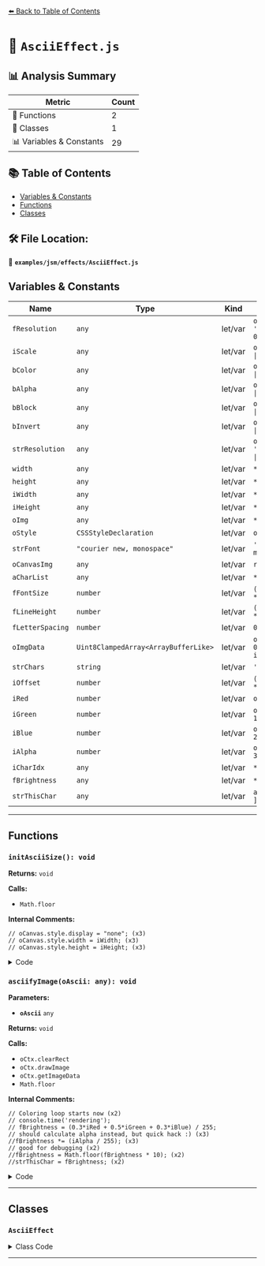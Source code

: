 [⬅️ Back to Table of Contents](../../../index.md)

# 📄 `AsciiEffect.js`

## 📊 Analysis Summary

| Metric | Count |
|--------|-------|
| 🔧 Functions | 2 |
| 🧱 Classes | 1 |
| 📊 Variables & Constants | 29 |

## 📚 Table of Contents

- [Variables & Constants](#variables-constants)
- [Functions](#functions)
- [Classes](#classes)

## 🛠️ File Location:
📂 **`examples/jsm/effects/AsciiEffect.js`**

## Variables & Constants

| Name | Type | Kind | Value | Exported |
|------|------|------|-------|----------|
| `fResolution` | `any` | let/var | `options[ 'resolution' ] \|\| 0.15` | ✗ |
| `iScale` | `any` | let/var | `options[ 'scale' ] \|\| 1` | ✗ |
| `bColor` | `any` | let/var | `options[ 'color' ] \|\| false` | ✗ |
| `bAlpha` | `any` | let/var | `options[ 'alpha' ] \|\| false` | ✗ |
| `bBlock` | `any` | let/var | `options[ 'block' ] \|\| false` | ✗ |
| `bInvert` | `any` | let/var | `options[ 'invert' ] \|\| false` | ✗ |
| `strResolution` | `any` | let/var | `options[ 'strResolution' ] \|\| 'low'` | ✗ |
| `width` | `any` | let/var | `*not shown*` | ✗ |
| `height` | `any` | let/var | `*not shown*` | ✗ |
| `iWidth` | `any` | let/var | `*not shown*` | ✗ |
| `iHeight` | `any` | let/var | `*not shown*` | ✗ |
| `oImg` | `any` | let/var | `*not shown*` | ✗ |
| `oStyle` | `CSSStyleDeclaration` | let/var | `oAscii.style` | ✗ |
| `strFont` | `"courier new, monospace"` | let/var | `'courier new, monospace'` | ✗ |
| `oCanvasImg` | `any` | let/var | `renderer.domElement` | ✗ |
| `aCharList` | `any` | let/var | `*not shown*` | ✗ |
| `fFontSize` | `number` | let/var | `( 2 / fResolution ) * iScale` | ✗ |
| `fLineHeight` | `number` | let/var | `( 2 / fResolution ) * iScale` | ✗ |
| `fLetterSpacing` | `number` | let/var | `0` | ✗ |
| `oImgData` | `Uint8ClampedArray<ArrayBufferLike>` | let/var | `oCtx.getImageData( 0, 0, iWidth, iHeight ).data` | ✗ |
| `strChars` | `string` | let/var | `''` | ✗ |
| `iOffset` | `number` | let/var | `( y * iWidth + x ) * 4` | ✗ |
| `iRed` | `number` | let/var | `oImgData[ iOffset ]` | ✗ |
| `iGreen` | `number` | let/var | `oImgData[ iOffset + 1 ]` | ✗ |
| `iBlue` | `number` | let/var | `oImgData[ iOffset + 2 ]` | ✗ |
| `iAlpha` | `number` | let/var | `oImgData[ iOffset + 3 ]` | ✗ |
| `iCharIdx` | `any` | let/var | `*not shown*` | ✗ |
| `fBrightness` | `any` | let/var | `*not shown*` | ✗ |
| `strThisChar` | `any` | let/var | `aCharList[ iCharIdx ]` | ✗ |


---

## Functions

### `initAsciiSize(): void`

**Returns:** `void`

**Calls:**

- `Math.floor`

**Internal Comments:**
```
// oCanvas.style.display = "none"; (x3)
// oCanvas.style.width = iWidth; (x3)
// oCanvas.style.height = iHeight; (x3)
```

<details><summary>Code</summary>

```typescript
function initAsciiSize() {

			iWidth = Math.floor( width * fResolution );
			iHeight = Math.floor( height * fResolution );

			oCanvas.width = iWidth;
			oCanvas.height = iHeight;
			// oCanvas.style.display = "none";
			// oCanvas.style.width = iWidth;
			// oCanvas.style.height = iHeight;

			oImg = renderer.domElement;

			if ( oImg.style.backgroundColor ) {

				oAscii.rows[ 0 ].cells[ 0 ].style.backgroundColor = oImg.style.backgroundColor;
				oAscii.rows[ 0 ].cells[ 0 ].style.color = oImg.style.color;

			}

			oAscii.cellSpacing = '0';
			oAscii.cellPadding = '0';

			const oStyle = oAscii.style;
			oStyle.whiteSpace = 'pre';
			oStyle.margin = '0px';
			oStyle.padding = '0px';
			oStyle.letterSpacing = fLetterSpacing + 'px';
			oStyle.fontFamily = strFont;
			oStyle.fontSize = fFontSize + 'px';
			oStyle.lineHeight = fLineHeight + 'px';
			oStyle.textAlign = 'left';
			oStyle.textDecoration = 'none';

		}
```
</details>

### `asciifyImage(oAscii: any): void`

**Parameters:**

- **`oAscii`** `any`

**Returns:** `void`

**Calls:**

- `oCtx.clearRect`
- `oCtx.drawImage`
- `oCtx.getImageData`
- `Math.floor`

**Internal Comments:**
```
// Coloring loop starts now (x2)
// console.time('rendering');
// fBrightness = (0.3*iRed + 0.5*iGreen + 0.3*iBlue) / 255;
// should calculate alpha instead, but quick hack :) (x3)
//fBrightness *= (iAlpha / 255); (x3)
// good for debugging (x2)
//fBrightness = Math.floor(fBrightness * 10); (x2)
//strThisChar = fBrightness; (x2)
```

<details><summary>Code</summary>

```typescript
function asciifyImage( oAscii ) {

			oCtx.clearRect( 0, 0, iWidth, iHeight );
			oCtx.drawImage( oCanvasImg, 0, 0, iWidth, iHeight );
			const oImgData = oCtx.getImageData( 0, 0, iWidth, iHeight ).data;

			// Coloring loop starts now
			let strChars = '';

			// console.time('rendering');

			for ( let y = 0; y < iHeight; y += 2 ) {

				for ( let x = 0; x < iWidth; x ++ ) {

					const iOffset = ( y * iWidth + x ) * 4;

					const iRed = oImgData[ iOffset ];
					const iGreen = oImgData[ iOffset + 1 ];
					const iBlue = oImgData[ iOffset + 2 ];
					const iAlpha = oImgData[ iOffset + 3 ];
					let iCharIdx;

					let fBrightness;

					fBrightness = ( 0.3 * iRed + 0.59 * iGreen + 0.11 * iBlue ) / 255;
					// fBrightness = (0.3*iRed + 0.5*iGreen + 0.3*iBlue) / 255;

					if ( iAlpha == 0 ) {

						// should calculate alpha instead, but quick hack :)
						//fBrightness *= (iAlpha / 255);
						fBrightness = 1;

					}

					iCharIdx = Math.floor( ( 1 - fBrightness ) * ( aCharList.length - 1 ) );

					if ( bInvert ) {

						iCharIdx = aCharList.length - iCharIdx - 1;

					}

					// good for debugging
					//fBrightness = Math.floor(fBrightness * 10);
					//strThisChar = fBrightness;

					let strThisChar = aCharList[ iCharIdx ];

					if ( strThisChar === undefined || strThisChar == ' ' )
						strThisChar = '&nbsp;';

					if ( bColor ) {

						strChars += '<span style=\''
							+ 'color:rgb(' + iRed + ',' + iGreen + ',' + iBlue + ');'
							+ ( bBlock ? 'background-color:rgb(' + iRed + ',' + iGreen + ',' + iBlue + ');' : '' )
							+ ( bAlpha ? 'opacity:' + ( iAlpha / 255 ) + ';' : '' )
							+ '\'>' + strThisChar + '</span>';

					} else {

						strChars += strThisChar;

					}

				}

				strChars += '<br/>';

			}

			oAscii.innerHTML = `<tr><td style="display:block;width:${width}px;height:${height}px;overflow:hidden">${strChars}</td></tr>`;

			// console.timeEnd('rendering');

			// return oAscii;

		}
```
</details>


---

## Classes

### `AsciiEffect`

<details><summary>Class Code</summary>

```ts
class AsciiEffect {

	/**
	 * Constructs a new ASCII effect.
	 *
	 * @param {WebGLRenderer} renderer - The renderer.
	 * @param {string} [charSet=' .:-=+*#%@'] - The char set.
	 * @param {AsciiEffect~Options} [options] - The configuration parameter.
	 */
	constructor( renderer, charSet = ' .:-=+*#%@', options = {} ) {

		// ' .,:;=|iI+hHOE#`$';
		// darker bolder character set from https://github.com/saw/Canvas-ASCII-Art/
		// ' .\'`^",:;Il!i~+_-?][}{1)(|/tfjrxnuvczXYUJCLQ0OZmwqpdbkhao*#MW&8%B@$'.split('');

		// Some ASCII settings

		const fResolution = options[ 'resolution' ] || 0.15;
		const iScale = options[ 'scale' ] || 1;
		const bColor = options[ 'color' ] || false;
		const bAlpha = options[ 'alpha' ] || false;
		const bBlock = options[ 'block' ] || false;
		const bInvert = options[ 'invert' ] || false;
		const strResolution = options[ 'strResolution' ] || 'low';

		let width, height;

		const domElement = document.createElement( 'div' );
		domElement.style.cursor = 'default';

		const oAscii = document.createElement( 'table' );
		domElement.appendChild( oAscii );

		let iWidth, iHeight;
		let oImg;

		/**
		 * Resizes the effect.
		 *
		 * @param {number} w - The width of the effect in logical pixels.
		 * @param {number} h - The height of the effect in logical pixels.
		 */
		this.setSize = function ( w, h ) {

			width = w;
			height = h;

			renderer.setSize( w, h );

			initAsciiSize();

		};

		/**
		 * When using this effect, this method should be called instead of the
		 * default {@link WebGLRenderer#render}.
		 *
		 * @param {Object3D} scene - The scene to render.
		 * @param {Camera} camera - The camera.
		 */
		this.render = function ( scene, camera ) {

			renderer.render( scene, camera );
			asciifyImage( oAscii );

		};

		/**
		 * The DOM element of the effect. This element must be used instead of the
		 * default {@link WebGLRenderer#domElement}.
		 *
		 * @type {HTMLDivElement}
		 */
		this.domElement = domElement;


		// Throw in ascii library from https://github.com/hassadee/jsascii/blob/master/jsascii.js (MIT License)

		function initAsciiSize() {

			iWidth = Math.floor( width * fResolution );
			iHeight = Math.floor( height * fResolution );

			oCanvas.width = iWidth;
			oCanvas.height = iHeight;
			// oCanvas.style.display = "none";
			// oCanvas.style.width = iWidth;
			// oCanvas.style.height = iHeight;

			oImg = renderer.domElement;

			if ( oImg.style.backgroundColor ) {

				oAscii.rows[ 0 ].cells[ 0 ].style.backgroundColor = oImg.style.backgroundColor;
				oAscii.rows[ 0 ].cells[ 0 ].style.color = oImg.style.color;

			}

			oAscii.cellSpacing = '0';
			oAscii.cellPadding = '0';

			const oStyle = oAscii.style;
			oStyle.whiteSpace = 'pre';
			oStyle.margin = '0px';
			oStyle.padding = '0px';
			oStyle.letterSpacing = fLetterSpacing + 'px';
			oStyle.fontFamily = strFont;
			oStyle.fontSize = fFontSize + 'px';
			oStyle.lineHeight = fLineHeight + 'px';
			oStyle.textAlign = 'left';
			oStyle.textDecoration = 'none';

		}


		const strFont = 'courier new, monospace';

		const oCanvasImg = renderer.domElement;

		const oCanvas = document.createElement( 'canvas' );
		if ( ! oCanvas.getContext ) {

			return;

		}

		const oCtx = oCanvas.getContext( '2d' );
		if ( ! oCtx.getImageData ) {

			return;

		}

		let aCharList;
		if ( charSet ) {

			aCharList = ( charSet ).split( '' );

		} else {

			const aDefaultCharList = ( ' .,:;i1tfLCG08@' ).split( '' );
			const aDefaultColorCharList = ( ' CGO08@' ).split( '' );
			aCharList = ( bColor ? aDefaultColorCharList : aDefaultCharList );

		}


		// Setup dom

		const fFontSize = ( 2 / fResolution ) * iScale;
		const fLineHeight = ( 2 / fResolution ) * iScale;

		// adjust letter-spacing for all combinations of scale and resolution to get it to fit the image width.

		let fLetterSpacing = 0;

		if ( strResolution == 'low' ) {

			switch ( iScale ) {

				case 1 : fLetterSpacing = - 1; break;
				case 2 :
				case 3 : fLetterSpacing = - 2.1; break;
				case 4 : fLetterSpacing = - 3.1; break;
				case 5 : fLetterSpacing = - 4.15; break;

			}

		}

		if ( strResolution == 'medium' ) {

			switch ( iScale ) {

				case 1 : fLetterSpacing = 0; break;
				case 2 : fLetterSpacing = - 1; break;
				case 3 : fLetterSpacing = - 1.04; break;
				case 4 :
				case 5 : fLetterSpacing = - 2.1; break;

			}

		}

		if ( strResolution == 'high' ) {

			switch ( iScale ) {

				case 1 :
				case 2 : fLetterSpacing = 0; break;
				case 3 :
				case 4 :
				case 5 : fLetterSpacing = - 1; break;

			}

		}


		// can't get a span or div to flow like an img element, but a table works?


		// convert img element to ascii

		function asciifyImage( oAscii ) {

			oCtx.clearRect( 0, 0, iWidth, iHeight );
			oCtx.drawImage( oCanvasImg, 0, 0, iWidth, iHeight );
			const oImgData = oCtx.getImageData( 0, 0, iWidth, iHeight ).data;

			// Coloring loop starts now
			let strChars = '';

			// console.time('rendering');

			for ( let y = 0; y < iHeight; y += 2 ) {

				for ( let x = 0; x < iWidth; x ++ ) {

					const iOffset = ( y * iWidth + x ) * 4;

					const iRed = oImgData[ iOffset ];
					const iGreen = oImgData[ iOffset + 1 ];
					const iBlue = oImgData[ iOffset + 2 ];
					const iAlpha = oImgData[ iOffset + 3 ];
					let iCharIdx;

					let fBrightness;

					fBrightness = ( 0.3 * iRed + 0.59 * iGreen + 0.11 * iBlue ) / 255;
					// fBrightness = (0.3*iRed + 0.5*iGreen + 0.3*iBlue) / 255;

					if ( iAlpha == 0 ) {

						// should calculate alpha instead, but quick hack :)
						//fBrightness *= (iAlpha / 255);
						fBrightness = 1;

					}

					iCharIdx = Math.floor( ( 1 - fBrightness ) * ( aCharList.length - 1 ) );

					if ( bInvert ) {

						iCharIdx = aCharList.length - iCharIdx - 1;

					}

					// good for debugging
					//fBrightness = Math.floor(fBrightness * 10);
					//strThisChar = fBrightness;

					let strThisChar = aCharList[ iCharIdx ];

					if ( strThisChar === undefined || strThisChar == ' ' )
						strThisChar = '&nbsp;';

					if ( bColor ) {

						strChars += '<span style=\''
							+ 'color:rgb(' + iRed + ',' + iGreen + ',' + iBlue + ');'
							+ ( bBlock ? 'background-color:rgb(' + iRed + ',' + iGreen + ',' + iBlue + ');' : '' )
							+ ( bAlpha ? 'opacity:' + ( iAlpha / 255 ) + ';' : '' )
							+ '\'>' + strThisChar + '</span>';

					} else {

						strChars += strThisChar;

					}

				}

				strChars += '<br/>';

			}

			oAscii.innerHTML = `<tr><td style="display:block;width:${width}px;height:${height}px;overflow:hidden">${strChars}</td></tr>`;

			// console.timeEnd('rendering');

			// return oAscii;

		}

	}

}
```
</details>


---